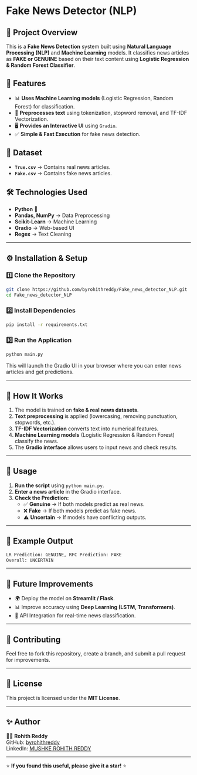 # Fake News Detector (NLP)

## 🚀 Project Overview
This is a **Fake News Detection** system built using **Natural Language Processing (NLP)** and **Machine Learning** models. It classifies news articles as **FAKE or GENUINE** based on their text content using **Logistic Regression & Random Forest Classifier**.

## 📌 Features
- 📊 **Uses Machine Learning models** (Logistic Regression, Random Forest) for classification.
- 📝 **Preprocesses text** using tokenization, stopword removal, and TF-IDF Vectorization.
- 🖥️ **Provides an Interactive UI** using `Gradio`.
- ✅ **Simple & Fast Execution** for fake news detection.

## 📂 Dataset
- **`True.csv`** → Contains real news articles.
- **`Fake.csv`** → Contains fake news articles.

## 🛠️ Technologies Used
- **Python** 🐍
- **Pandas, NumPy** → Data Preprocessing
- **Scikit-Learn** → Machine Learning
- **Gradio** → Web-based UI
- **Regex** → Text Cleaning

---

## ⚙️ Installation & Setup
### 1️⃣ Clone the Repository
```bash
git clone https://github.com/byrohithreddy/Fake_news_detector_NLP.git
cd Fake_news_detector_NLP
```

### 2️⃣ Install Dependencies
```bash
pip install -r requirements.txt
```

### 3️⃣ Run the Application
```bash
python main.py
```

This will launch the Gradio UI in your browser where you can enter news articles and get predictions.

---

## 🔬 How It Works
1. The model is trained on **fake & real news datasets**.
2. **Text preprocessing** is applied (lowercasing, removing punctuation, stopwords, etc.).
3. **TF-IDF Vectorization** converts text into numerical features.
4. **Machine Learning models** (Logistic Regression & Random Forest) classify the news.
5. The **Gradio interface** allows users to input news and check results.

---

## 🎯 Usage
1. **Run the script** using `python main.py`.
2. **Enter a news article** in the Gradio interface.
3. **Check the Prediction:**
   - ✅ **Genuine** → If both models predict as real news.
   - ❌ **Fake** → If both models predict as fake news.
   - ⚠️ **Uncertain** → If models have conflicting outputs.

---

## 📜 Example Output
```bash
LR Prediction: GENUINE, RFC Prediction: FAKE
Overall: UNCERTAIN
```

---

## 📌 Future Improvements
- 🌍 Deploy the model on **Streamlit / Flask**.
- 📊 Improve accuracy using **Deep Learning (LSTM, Transformers)**.
- 📡 API Integration for real-time news classification.

---

## 🤝 Contributing
Feel free to fork this repository, create a branch, and submit a pull request for improvements.

---

## 📜 License
This project is licensed under the **MIT License**.

---

## ✨ Author
👨‍💻 **Rohith Reddy**  
GitHub: [byrohithreddy](https://github.com/byrohithreddy)  
LinkedIn: [MUSHKE ROHITH REDDY](www.linkedin.com/in/mushke-rohith-reddy-915945306)  

---

⭐ **If you found this useful, please give it a star!** ⭐

